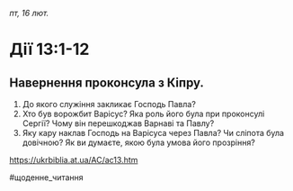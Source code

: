 
_пт, 16 лют._

# Дії 13:1-12

## Навернення проконсула з Кіпру.
1. До якого служіння закликає Господь Павла?
2. Хто був ворожбит Варісус? Яка роль його була при проконсулі Сергії? Чому він перешкоджав Варнаві та Павлу?
3. Яку кару наклав Господь на Варісуса через Павла? Чи сліпота була довічною? Як ви думаєте, якою була умова його прозріння?

https://ukrbiblia.at.ua/AC/ac13.htm 

#щоденне_читання
